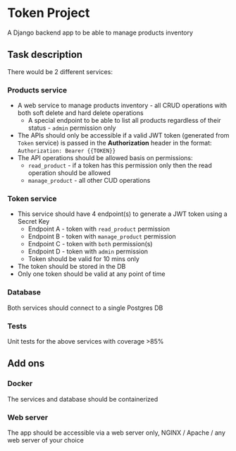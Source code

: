 # Token Project

A Django backend app to be able to manage products inventory

## Task description

There would be 2 different services:

### Products service

-   A web service to manage products inventory - all CRUD operations with both soft delete and hard delete operations
    -   A special endpoint to be able to list all products regardless of their status - `admin` permission only
-   The APIs should only be accessible if a valid JWT token (generated from `Token` service) is passed in the **Authorization** header in the format: `Authorization: Bearer {{TOKEN}}`
-   The API operations should be allowed basis on permissions:
    -   `read_product` - if a token has this permission only then the read operation should be allowed
    -   `manage_product` - all other CUD operations

### Token service

-   This service should have 4 endpoint(s) to generate a JWT token using a Secret Key
    -   Endpoint A - token with `read_product` permission
    -   Endpoint B - token with `manage_product` permission
    -   Endpoint C - token with `both` permission(s)
    -   Endpoint D - token with `admin` permission
    -   Token should be valid for 10 mins only
-   The token should be stored in the DB
-   Only one token should be valid at any point of time

### Database

Both services should connect to a single Postgres DB

### Tests

Unit tests for the above services with coverage >85%

## Add ons

### Docker

The services and database should be containerized

### Web server

The app should be accessible via a web server only, NGINX / Apache / any web server of your choice
